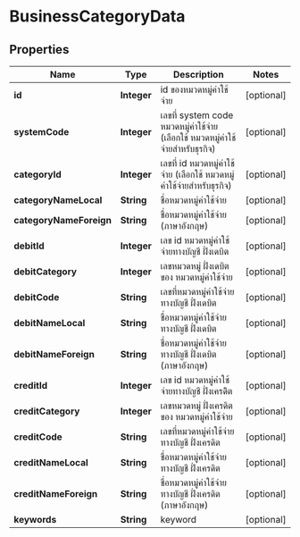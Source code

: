 

# BusinessCategoryData

## Properties

Name | Type | Description | Notes
------------ | ------------- | ------------- | -------------
**id** | **Integer** | id ของหมวดหมู่ค่าใช้จ่าย |  [optional]
**systemCode** | **Integer** | เลขที่ system code หมวดหมู่ค่าใช้จ่าย (เลือกใช้ หมวดหมู่ค่าใช้จ่ายสำหรับธุรกิจ) |  [optional]
**categoryId** | **Integer** | เลขที่ id หมวดหมู่ค่าใช้จ่าย (เลือกใช้ หมวดหมู่ค่าใช้จ่ายสำหรับธุรกิจ) |  [optional]
**categoryNameLocal** | **String** | ชื่อหมวดหมู่ค่าใช้จ่าย |  [optional]
**categoryNameForeign** | **String** | ชื่อหมวดหมู่ค่าใช้จ่าย (ภาษาอังกฤษ) |  [optional]
**debitId** | **Integer** | เลข id หมวดหมู่ค่าใช้จ่ายทางบัญชี ฝั่งเดบิต |  [optional]
**debitCategory** | **Integer** | เลขหมวดหมู่ ฝั่งเดบิต ของ หมวดหมู่ค่าใช้จ่าย |  [optional]
**debitCode** | **String** | เลขที่หมวดหมู่ค่าใช้จ่ายทางบัญชี ฝั่งเดบิต |  [optional]
**debitNameLocal** | **String** | ชื่อหมวดหมู่ค่าใช้จ่ายทางบัญชี ฝั่งเดบิต |  [optional]
**debitNameForeign** | **String** | ชื่อหมวดหมู่ค่าใช้จ่ายทางบัญชี ฝั่งเดบิต (ภาษาอังกฤษ) |  [optional]
**creditId** | **Integer** | เลข id หมวดหมู่ค่าใช้จ่ายทางบัญชี ฝั่งเครดิิต |  [optional]
**creditCategory** | **Integer** | เลขหมวดหมู่ ฝั่งเครดิต ของ หมวดหมู่ค่าใช้จ่าย |  [optional]
**creditCode** | **String** | เลขที่หมวดหมู่ค่าใช้จ่ายทางบัญชี ฝั่งเครดิต |  [optional]
**creditNameLocal** | **String** | ชื่อหมวดหมู่ค่าใช้จ่ายทางบัญชี ฝั่งเครดิต  |  [optional]
**creditNameForeign** | **String** | ชื่อหมวดหมู่ค่าใช้จ่ายทางบัญชี ฝั่งเครดิต (ภาษาอังกฤษ) |  [optional]
**keywords** | **String** | keyword |  [optional]



